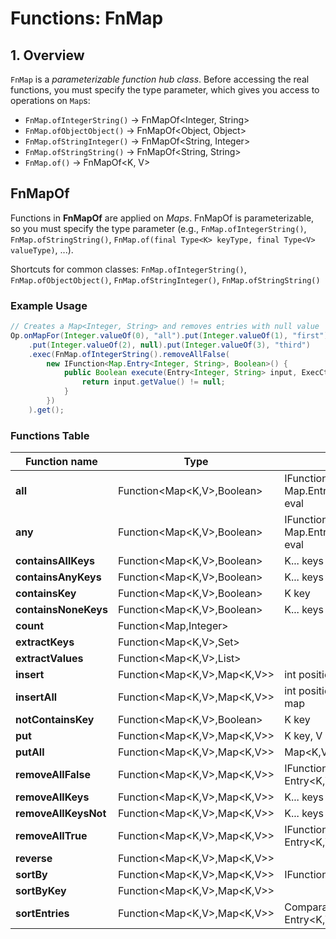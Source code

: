# Functions: FnMap

## 1. Overview

`FnMap` is a *parameterizable function hub class*. Before accessing the real functions, you must specify the type parameter, which gives you access to operations on `Map`s:

- `FnMap.ofIntegerString()` → FnMapOf<Integer, String>
- `FnMap.ofObjectObject()` → FnMapOf<Object, Object>
- `FnMap.ofStringInteger()` → FnMapOf<String, Integer>
- `FnMap.ofStringString()` → FnMapOf<String, String>
- `FnMap.of()` → FnMapOf<K, V>

## FnMapOf

Functions in **FnMapOf** are applied on *Maps*. FnMapOf is parameterizable, so you must specify the type parameter (e.g., `FnMap.ofIntegerString()`, `FnMap.ofStringString()`, `FnMap.of(final Type<K> keyType, final Type<V> valueType)`, ...).

Shortcuts for common classes: `FnMap.ofIntegerString()`, `FnMap.ofObjectObject()`, `FnMap.ofStringInteger()`, `FnMap.ofStringString()`

### Example Usage
```java
// Creates a Map<Integer, String> and removes entries with null value
Op.onMapFor(Integer.valueOf(0), "all").put(Integer.valueOf(1), "first")
    .put(Integer.valueOf(2), null).put(Integer.valueOf(3), "third")
    .exec(FnMap.ofIntegerString().removeAllFalse(
        new IFunction<Map.Entry<Integer, String>, Boolean>() {
            public Boolean execute(Entry<Integer, String> input, ExecCtx ctx) throws Exception {
                return input.getValue() != null;
            }
        })
    ).get();
```

### Functions Table
| Function name           | Type                                      | Params                                   | Description |
|-------------------------|-------------------------------------------|-------------------------------------------|-------------|
| **all**                 | Function<Map<K,V>,Boolean>                 | IFunction<? super Map.Entry<K,V>,Boolean> eval |             |
| **any**                 | Function<Map<K,V>,Boolean>                 | IFunction<? super Map.Entry<K,V>,Boolean> eval |             |
| **containsAllKeys**     | Function<Map<K,V>,Boolean>                 | K... keys                                |             |
| **containsAnyKeys**     | Function<Map<K,V>,Boolean>                 | K... keys                                |             |
| **containsKey**         | Function<Map<K,V>,Boolean>                 | K key                                    |             |
| **containsNoneKeys**    | Function<Map<K,V>,Boolean>                 | K... keys                                |             |
| **count**               | Function<Map<?,?>,Integer>                 |                                           |             |
| **extractKeys**         | Function<Map<K,V>,Set<K>>                  |                                           |             |
| **extractValues**       | Function<Map<K,V>,List<V>>                 |                                           |             |
| **insert**              | Function<Map<K,V>,Map<K,V>>                | int position, K key, V value             |             |
| **insertAll**           | Function<Map<K,V>,Map<K,V>>                | int position, Map<K,V> map               |             |
| **notContainsKey**      | Function<Map<K,V>,Boolean>                 | K key                                    |             |
| **put**                 | Function<Map<K,V>,Map<K,V>>                | K key, V value                           |             |
| **putAll**              | Function<Map<K,V>,Map<K,V>>                | Map<K,V> map                             |             |
| **removeAllFalse**      | Function<Map<K,V>,Map<K,V>>                | IFunction<? super Entry<K,V>,Boolean> eval |            |
| **removeAllKeys**       | Function<Map<K,V>,Map<K,V>>                | K... keys                                |             |
| **removeAllKeysNot**    | Function<Map<K,V>,Map<K,V>>                | K... keys                                |             |
| **removeAllTrue**       | Function<Map<K,V>,Map<K,V>>                | IFunction<? super Entry<K,V>,Boolean> eval |            |
| **reverse**             | Function<Map<K,V>,Map<K,V>>                |                                           |             |
| **sortBy**              | Function<Map<K,V>,Map<K,V>>                | IFunction<? super Map.Entry<K,V>, ?> by  |             |
| **sortByKey**           | Function<Map<K,V>,Map<K,V>>                |                                           |             |
| **sortEntries**         | Function<Map<K,V>,Map<K,V>>                | Comparator<? super Entry<K,V>> comparator |             |
